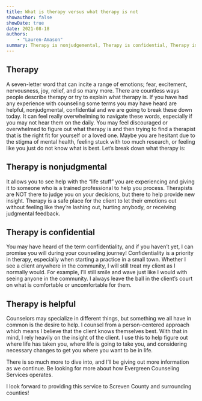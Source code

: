 ```yaml
---
title: What is therapy versus what therapy is not
showauthor: false
showDate: true
date: 2021-08-18
authors:
    - "Lauren-Amason"
summary: Therapy is nonjudgemental, Therapy is confidential, Therapy is helpful
---
```

## Therapy

A seven-letter word that can incite a range of emotions; fear, excitement, nervousness, joy, relief, and so many more.  There are countless ways people describe therapy or try to explain what therapy is. If you have had any experience with counseling some terms you may have heard are helpful, nonjudgmental, confidential and we are going to break these down today.  It can feel really overwhelming to navigate these words, especially if you may not hear them on the daily. You may feel discouraged or overwhelmed to figure out what therapy is and then trying to find a therapist that is the right fit for yourself or a loved one.  Maybe you are hesitant due to the stigma of mental health, feeling stuck with too much research, or feeling like you just do not know what is best.  Let’s break down what  therapy is:

## Therapy is nonjudgmental

It allows you to see help with the “life stuff” you are experiencing and giving it to someone who is a trained professional to help you process.  Therapists are NOT there to judge you on your decisions, but there to help provide new insight. Therapy is a safe place for the client to let their emotions out without feeling like they’re lashing out, hurting anybody, or receiving judgmental feedback.

## Therapy is confidential

You may have heard of the term confidentiality, and if you haven’t yet, I can promise you will during your counseling journey! Confidentiality is a priority in therapy, especially when starting a practice in a small town. Whether I see a client anywhere in the community, I will still treat my client as I normally would. For example, I’ll still smile and wave just like I would with seeing anyone in the community. I always leave the ball in the client’s court on what is comfortable or uncomfortable for them.

## Therapy is helpful

 Counselors may specialize in different things, but something we all have in common is the desire to help. I counsel from a person-centered approach which means I believe that the client knows themselves best. With that in mind, I rely heavily on the insight of the client. I use this to help figure out where life has taken you, where life is going to take you, and considering necessary changes to get you where you want to be in life.

There is so much more to dive into, and I’ll be giving out more information as we continue. Be looking for more about how Evergreen Counseling Services operates.

I look forward to providing this service to Screven County and surrounding counties!
